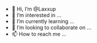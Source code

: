 - 👋 Hi, I’m @Laxxup
- 👀 I’m interested in ...
- 🌱 I’m currently learning ...
- 💞️ I’m looking to collaborate on ...
- 📫 How to reach me ...

<!---
Laxxup/Laxxup is a ✨ special ✨ repository because its `README.md` (this file) appears on your GitHub profile.
You can click the Preview link to take a look at your changes.
--->
